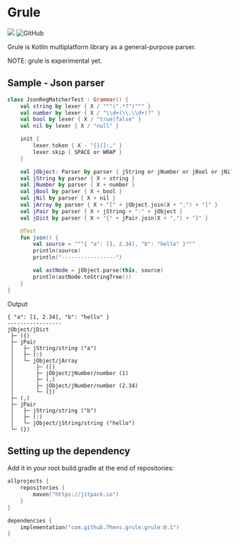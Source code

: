 # Grule

[![](https://jitpack.io/v/7hens/grule.svg)](https://jitpack.io/#7hens/grule)
![GitHub](https://img.shields.io/github/license/7hens/grule)

Grule is Kotlin multiplatform library as a general-purpose parser.

NOTE: grule is experimental yet.

## Sample - Json parser

```kotlin
class JsonRegMatcherTest : Grammar() {
    val string by lexer { X / """(".*?")""" }
    val number by lexer { X / "\\d+(\\.\\d+)?" }
    val bool by lexer { X / "true|false" }
    val nil by lexer { X / "null" }

    init {
        lexer.token { X - "{}[]:," }
        lexer.skip { SPACE or WRAP }
    }

    val jObject: Parser by parser { jString or jNumber or jBool or jNil or jArray or jDict }
    val jString by parser { X + string }
    val jNumber by parser { X + number }
    val jBool by parser { X + bool }
    val jNil by parser { X + nil }
    val jArray by parser { X + "[" + jObject.join(X + ",") + "]" }
    val jPair by parser { X + jString + ":" + jObject }
    val jDict by parser { X + "{" + jPair.join(X + ",") + "}" }

    @Test
    fun json() {
        val source = """{ "a": [1, 2.34], "b": "hello" }"""
        println(source)
        println("-----------------")

        val astNode = jObject.parse(this, source)
        println(astNode.toStringTree())
    }
}
```

Output

```plain
{ "a": [1, 2.34], "b": "hello" }
-----------------
jObject/jDict
 ├─ ({)
 ├─ jPair
 │   ├─ jString/string ("a")
 │   ├─ (:)
 │   └─ jObject/jArray
 │       ├─ ([)
 │       ├─ jObject/jNumber/number (1)
 │       ├─ (,)
 │       ├─ jObject/jNumber/number (2.34)
 │       └─ (])
 ├─ (,)
 ├─ jPair
 │   ├─ jString/string ("b")
 │   ├─ (:)
 │   └─ jObject/jString/string ("hello")
 └─ (})
```

## Setting up the dependency

Add it in your root build.gradle at the end of repositories:

```kotlin
allprojects {
    repositories {
        maven("https://jitpack.io")
    }
}
```

```kotlin
dependencies {
    implementation("com.github.7hens.grule:grule:0.1")
}
```
